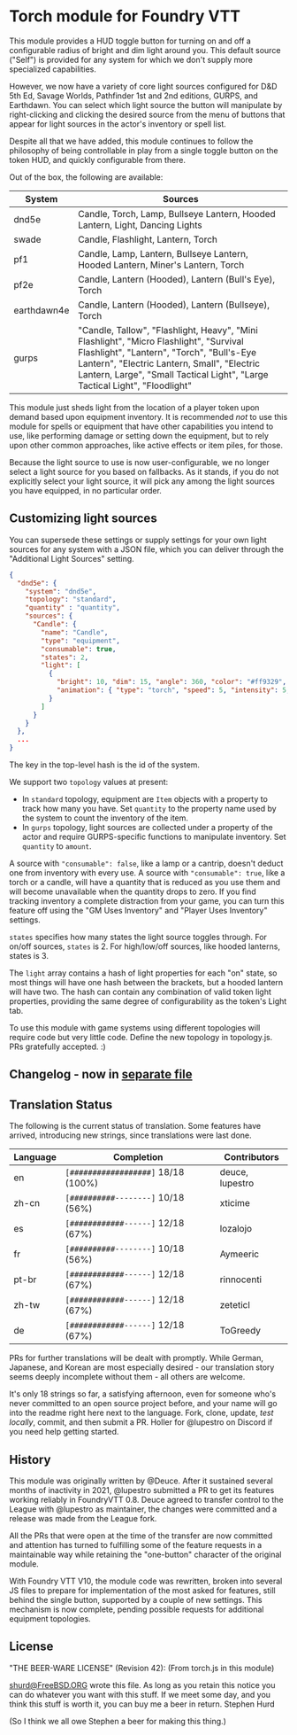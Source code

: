 # Torch module for Foundry VTT

This module provides a HUD toggle button for turning on and off a configurable radius of bright and dim light around you. This default source ("Self") is provided for any system for which we don't supply more specialized capabilities. 

However, we now have a variety of core light sources configured for D&D 5th Ed, Savage Worlds, Pathfinder 1st and 2nd editions, GURPS, and Earthdawn. You can select which light source the button will manipulate by right-clicking and clicking the desired source from the menu of buttons that appear for light sources in the actor's inventory or spell list. 

Despite all that we have added, this module continues to follow the philosophy of being controllable in play from a single toggle button on the token HUD, and quickly configurable from there.

Out of the box, the following are available:

| System | Sources |
|--------|---------|
| dnd5e | Candle, Torch, Lamp, Bullseye Lantern, Hooded Lantern, Light, Dancing Lights
| swade | Candle, Flashlight, Lantern, Torch
| pf1 | Candle, Lamp, Lantern, Bullseye Lantern, Hooded Lantern, Miner's Lantern, Torch
| pf2e | Candle, Lantern (Hooded), Lantern (Bull's Eye), Torch
| earthdawn4e | Candle, Lantern (Hooded), Lantern (Bullseye), Torch
| gurps | "Candle, Tallow", "Flashlight, Heavy", "Mini Flashlight", "Micro Flashlight", "Survival Flashlight", "Lantern", "Torch", "Bull's-Eye Lantern", "Electric Lantern, Small", "Electric Lantern, Large", "Small Tactical Light", "Large Tactical Light", "Floodlight"

This module just sheds light from the location of a player token upon demand based upon equipment inventory. It is recommended *not* to use this module for spells or equipment that have other capabilities you intend to use, like performing damage or setting down the equipment, but to rely upon other common approaches, like active effects or item piles, for those.

Because the light source to use is now user-configurable, we no longer select a light source for you based on fallbacks. As it stands, if you do not explicitly select your light source, it will pick any among the light sources you have equipped, in no particular order. 
## Customizing light sources

You can supersede these settings or supply settings for your own light sources for any system with a JSON file, which you can deliver through the "Additional Light Sources" setting. 
```json
{
  "dnd5e": {
    "system": "dnd5e",
    "topology": "standard",
    "quantity" : "quantity",
    "sources": {
      "Candle": {
        "name": "Candle",
        "type": "equipment",
        "consumable": true,
        "states": 2,
        "light": [
          { 
            "bright": 10, "dim": 15, "angle": 360, "color": "#ff9329", "alpha": 0.5,
            "animation": { "type": "torch", "speed": 5, "intensity": 5, "reverse": false } 
          }
        ]
      }
    }
  },
  ...
}
```
The key in the top-level hash is the id of the system.

We support two `topology` values at present:
* In `standard` topology, equipment are `Item` objects with a property to track how many you have. Set `quantity` to the property name used by the system to count the inventory of the item.
* In `gurps` topology, light sources are collected under a property of the actor and require GURPS-specific functions to manipulate inventory. Set `quantity` to `amount`.

A source with  `"consumable": false`, like a lamp or a cantrip, doesn't deduct one from inventory with every use. A source with `"consumable": true`, like a torch or a candle, will have a quantity that is reduced as you use them and will become unavailable when the quantity drops to zero. If you find tracking inventory a complete distraction from your game, you can turn this feature off using the "GM Uses Inventory" and "Player Uses Inventory" settings.

`states` specifies how many states the light source toggles through. For on/off sources, `states` is 2. For high/low/off sources, like hooded lanterns, states is 3.

The `light` array contains a hash of light properties for each "on" state, so most things will have one hash between the brackets, but a hooded lantern will have two. The hash can contain any combination of valid token light properties, providing the same degree of configurability as the token's Light tab.

To use this module with game systems using different topologies will require code but very little code. Define the new topology in topology.js. PRs gratefully accepted. :)

## Changelog - now in [separate file](./CHANGELOG.md)

## Translation Status

The following is the current status of translation. Some features have arrived, introducing new strings, since translations were last done.

| Language | Completion | Contributors |
| -------- | ---------- | ------------ |
| en    | `[##################]` 18/18 (100%) | deuce, lupestro |
| zh-cn | `[##########--------]` 10/18 (56%)  | xticime |
| es    | `[############------]` 12/18 (67%)  | lozalojo |
| fr    | `[##########--------]` 10/18 (56%)  | Aymeeric |
| pt-br | `[############------]` 12/18 (67%)  | rinnocenti |
| zh-tw | `[############------]` 12/18 (67%)  | zeteticl |
| de    | `[############------]` 12/18 (67%)  | ToGreedy |

PRs for further translations will be dealt with promptly. While German, Japanese, and Korean are most especially desired - our translation story seems deeply incomplete without them - all others are welcome. 

It's only 18 strings so far, a satisfying afternoon, even for someone who's never committed to an open source project before, and your name will go into the readme right here next to the language. Fork, clone, update, _test locally_, commit, and then submit a PR. Holler for @lupestro on Discord if you need help getting started.

## History

This module was originally written by @Deuce. After it sustained several months of inactivity in 2021, @lupestro submitted a PR to get its features working reliably in FoundryVTT 0.8. Deuce agreed to transfer control to the League with @lupestro as maintainer, the changes were committed and a release was made from the League fork. 

All the PRs that were open at the time of the transfer are now committed and attention has turned to fulfilling some of the feature requests in a maintainable way while retaining the "one-button" character of the original module.

With Foundry VTT V10, the module code was rewritten, broken into several JS files to prepare for implementation of the most asked for features, still behind the single button, supported by a couple of new settings. This mechanism is now complete, pending possible requests for additional equipment topologies.

## License

 "THE BEER-WARE LICENSE" (Revision 42): (From torch.js in this module)
 
 <shurd@FreeBSD.ORG> wrote this file.  As long as you retain this notice you can do whatever you want with this stuff. If we meet some day, and you think this stuff is worth it, you can buy me a beer in return.        Stephen Hurd

(So I think we all owe Stephen a beer for making this thing.)